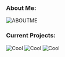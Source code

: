 <h3>About Me:</h3>

![ABOUTME]("https://raw.githubusercontent.com/dustin4242/dustin4242/main/ABOUTME.png")

<h3>Current Projects:</h3>

![Cool](https://placehold.co/800x70@3x/crimson/mistyrose?text=Dale+(Custom+Line+Editor))
![Cool](https://placehold.co/800x70@3x/forestgreen/mistyrose?text=Dash+(Custom+Unix+Shell))
![Cool](https://placehold.co/800x70@3x/royalblue/mistyrose?text=Winter+(Custom+Programming+Language))
